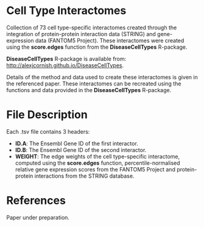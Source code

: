 Cell Type Interactomes
===

Collection of 73 cell type-specific interactomes created through the integration of protein-protein interaction data (STRING) and gene-expression data (FANTOM5 Project). These interactomes were created using the **score.edges** function from the **DiseaseCellTypes** R-package.

**DiseaseCellTypes** R-package is available from: http://alexjcornish.github.io/DiseaseCellTypes.

Details of the method and data used to create these interactomes is given in the referenced paper. These interactomes can be recreated using the functions and data provided in the **DiseaseCellTypes** R-package.


File Description
===========

Each .tsv file contains 3 headers:
- **ID.A**: The Ensembl Gene ID of the first interactor.
- **ID.B**: The Ensembl Gene ID of the second interactor.
- **WEIGHT**: The edge weights of the cell type-specific interactome, computed using the **score.edges** function, percentile-normalised relative gene expression scores from the FANTOM5 Project and protein-protein interactions from the STRING database.


References
===========

Paper under preparation.

